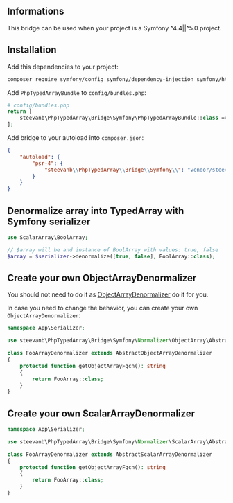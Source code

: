 ## Informations

This bridge can be used when your project is a Symfony ^4.4||^5.0 project.

## Installation

Add this dependencies to your project:

```bash
composer require symfony/config symfony/dependency-injection symfony/http-kernel
```

Add `PhpTypedArrayBundle` to `config/bundles.php`:
```php
# config/bundles.php
return [
    steevanb\PhpTypedArray\Bridge\Symfony\PhpTypedArrayBundle::class => ['all' => true]
];
```

Add bridge to your autoload into `composer.json`:
```json
{
    "autoload": {
        "psr-4": {
            "steevanb\\PhpTypedArray\\Bridge\\Symfony\\": "vendor/steevanb/php-typed-array/bridge/Symfony"
        }
    }
}
```
## Denormalize array into TypedArray with Symfony serializer

```php
use ScalarArray\BoolArray;

// $array will be and instance of BoolArray with values: true, false
$array = $serializer->denormalize([true, false], BoolArray::class);
```

## Create your own ObjectArrayDenormalizer

You should not need to do it as
[ObjectArrayDenormalizer](../bridge/Symfony/Normalizer/ObjectArray/ObjectArrayDenormalizer.php)
do it for you.

In case you need to change the behavior, you can create your own `ObjectArrayDenormalizer`:

```php
namespace App\Serializer;

use steevanb\PhpTypedArray\Bridge\Symfony\Normalizer\ObjectArray\AbstractObjectArrayDenormalizer;

class FooArrayDenormalizer extends AbstractObjectArrayDenormalizer
{
    protected function getObjectArrayFqcn(): string
    {
        return FooArray::class;
    }
}
```

## Create your own ScalarArrayDenormalizer

```php
namespace App\Serializer;

use steevanb\PhpTypedArray\Bridge\Symfony\Normalizer\ScalarArray\AbstractScalarArrayDenormalizer;

class FooArrayDenormalizer extends AbstractScalarArrayDenormalizer
{
    protected function getObjectArrayFqcn(): string
    {
        return FooArray::class;
    }
}
```
